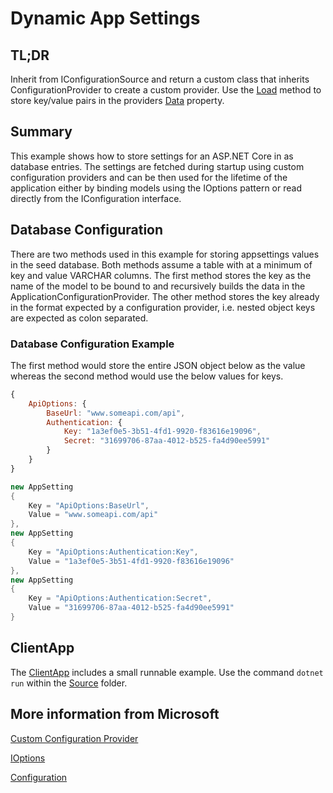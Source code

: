 # Dynamic App Settings

## TL;DR
Inherit from IConfigurationSource and return a custom class that inherits ConfigurationProvider to create a custom provider. Use the [Load](https://docs.microsoft.com/en-us/dotnet/api/microsoft.extensions.configuration.configurationprovider.load?view=dotnet-plat-ext-6.0) method to store key/value pairs in the providers [Data](https://docs.microsoft.com/en-us/dotnet/api/microsoft.extensions.configuration.configurationprovider.data?view=dotnet-plat-ext-6.0) property.

## Summary
This example shows how to store settings for an ASP.NET Core in as database entries. The settings are fetched during startup using custom configuration providers and can be then used for the lifetime of the application either by binding models using the IOptions pattern or read directly from the IConfiguration interface.

## Database Configuration
There are two methods used in this example for storing appsettings values in the seed database. Both methods assume a table with at a minimum of key and value VARCHAR columns. The first method stores the key as the name of the model to be bound to and recursively builds the data in the ApplicationConfigurationProvider. The other method stores the key already in the format expected by a configuration provider, i.e. nested object keys are expected as colon separated.

### Database Configuration Example
The first method would store the entire JSON object below as the value whereas the second method would use the below values for keys.
```javascript
{
    ApiOptions: {
        BaseUrl: "www.someapi.com/api",
        Authentication: {
            Key: "1a3ef0e5-3b51-4fd1-9920-f83616e19096",
            Secret: "31699706-87aa-4012-b525-fa4d90ee5991"
        }
    }
}
```

```c#
new AppSetting
{
    Key = "ApiOptions:BaseUrl",
    Value = "www.someapi.com/api"
},
new AppSetting
{
    Key = "ApiOptions:Authentication:Key",
    Value = "1a3ef0e5-3b51-4fd1-9920-f83616e19096"
},
new AppSetting
{
    Key = "ApiOptions:Authentication:Secret",
    Value = "31699706-87aa-4012-b525-fa4d90ee5991"
}
```

## ClientApp
The [ClientApp](Source/ClientApp) includes a small runnable example. Use the command ```dotnet run``` within the [Source](Source) folder.

## More information from Microsoft
[Custom Configuration Provider](https://docs.microsoft.com/en-us/dotnet/core/extensions/custom-configuration-provider)

[IOptions](https://docs.microsoft.com/en-us/aspnet/core/fundamentals/configuration/options?view=aspnetcore-6.0)

[Configuration](https://docs.microsoft.com/en-us/aspnet/core/fundamentals/configuration/?view=aspnetcore-6.0)
